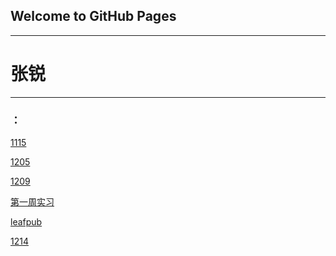 ## Welcome to GitHub Pages
<hr>
<h1>张锐</h1>
<hr>
<h3>：</h3>
<p><a href="https://zangrui.github.io/1115">1115</a></p>
<p><a href="https://zangrui.github.io/zy/1205/index.html">1205</a></p>
<p><a href="https://zangrui.github.io/zy/1209/index.html">1209</a></p>
<p><a href="https://zangrui.github.io/zy/web/index.html">第一周实习</a></p>
<p><a href="https://zangrui.github.io/zy/leafpub作业/index.html">leafpub</a></p>
<p><a href="https://zangrui.github.io/zy/12.14/index.html">1214</a></p>
